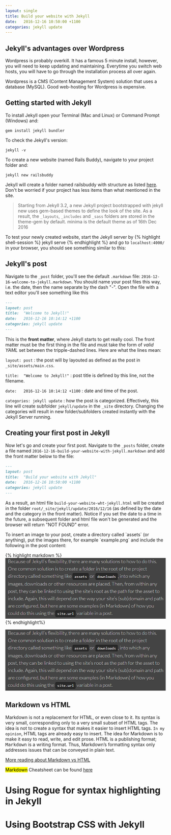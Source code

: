```yaml
---
layout: single
title: Build your website with Jekyll
date:   2016-12-16 10:50:00 +1100
categories: jekyll update
---
```


## Jekyll's advantages over Wordpress
Wordpress is probably overkill. It has a famous 5 minute install, however, you will need to keep updating and maintaining. Everytime you switch web hosts, you will have to go through the installation process all over again.

Wordpress is a CMS (Content Management System) solution that uses a database (MySQL). Good web-hosting for Wordpress is expensive.

## Getting started with Jekyll

To install Jekyll open your Terminal (Mac and Linux) or Command Prompt (Windows) and:
```shell
gem install jekyll bundler
```

To check the Jekyll's version:
```
jekyll -v
```

To create a new website (named Rails Buddy), navigate to your project folder and:
```shell
jekyll new railsbuddy
```

Jekyll will create a folder named railsbuddy with structure as listed [here](https://jekyllrb.com/docs/structure/). Don't be worried if your project has less items than what mentioned in the site.

> Starting from Jekyll 3.2, a new Jekyll project bootstrapped with jekyll new uses gem-based themes to define the look of the site. As a result, the `_layouts`, `_includes` and `_sass` folders are stored in the theme-gem by default. minima is the default theme as of 16th Dec 2016

To test your newly created website, start the Jekyll server by
{% highlight shell-session %}
jekyll serve
{% endhighlight %}
and go to `localhost:4000/` in your browser, you should see something similar to this:


## Jekyll's post
Navigate to the `_post` folder, you'll see the default `.markdown` file: `2016-12-16-welcome-to-jekyll.markdown`. You should name your post files this way, i.e. the date, then the name separate by the dash "-". Open the file with a text editor you'll see something like this
```markdown
---
layout: post
title:  "Welcome to Jekyll!"
date:   2016-12-16 10:14:12 +1100
categories: jekyll update
---
```

This is the **front matter**, where Jekyll starts to get really cool. The front matter must be the first thing in the file and must take the form of *valid YAML* set between the tripple-dashed lines. Here are what the lines mean:

`layout: post` : the post will by layouted as defined as the post in `_site/assets/main.css`.

`title:  "Welcome to Jekyll!"` : post title is defined by this line, not the filename.

`date:   2016-12-16 10:14:12 +1100` : date and time of the post.

`categories: jekyll update` : how the post is categorized. Effectively, this line will create subfolder `jekyll/update` in the `_site` directory. Changing the categories will result in new folder/subfolders created instantly with the Jekyll Server running.

## Creating your first post in Jekyll
Now let's go and create your first post. Navigate to the `_posts` folder, create a file named `2016-12-16-build-your-website-with-jekyll.markdown` and add the front matter below to the file:

```markdown
---
layout: post
title:  "Build your website with Jekyll"
date:   2016-12-16 10:50:00 +1100
categories: jekyll update
---
```

As a result, an html file `build-your-website-wht-jekyll.html` will be created in the folder `root/_site/jekyll/update/2016/12/16` (as defined by the date and the category in the front matter). Notice if you set the date to a time in the future, a subsequent folder and html file won't be generated and the browser will return "NOT FOUND" error.


<div class="alert alert-sucess">To insert an image to your post, create a directory called `assets` (or anything), put the images there, for example `example.png` and include the following in the post content:</div>


{% highlight markdown %}
![My screenshot](/assets/images/example.png)
{% endhighlight%}

![My screenshot](assets/images/example.png)

## Markdown vs HTML

Markdown is not a replacement for HTML, or even close to it. Its syntax is very small, corresponding only to a very small subset of HTML tags. The idea is not to create a syntax that makes it easier to insert HTML tags. <code>In my opinion</code>, HTML tags are already easy to insert. The idea for Markdown is to make it easy to read, write, and edit prose. HTML is a publishing format; <kbd>Markdown</kbd> is a writing format. Thus, Markdown’s formatting syntax only addresses issues that can be conveyed in plain text.

[More reading about Markdown vs HTML](https://daringfireball.net/projects/markdown/syntax#html)

<mark>Markdown</mark> Cheatsheet can be found [here](https://github.com/adam-p/markdown-here/wiki/Markdown-Cheatsheet)


<h1 class="">Using Rogue for syntax highlighting in Jekyll</h1>
<h1 class="">Using Bootstrap CSS with Jekyll </h1>
